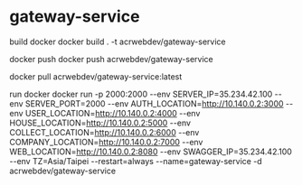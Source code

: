 # gateway-service

build docker
docker build . -t acrwebdev/gateway-service

docker push
docker push acrwebdev/gateway-service

docker pull acrwebdev/gateway-service:latest

run docker
docker run -p 2000:2000 --env SERVER_IP=35.234.42.100 --env SERVER_PORT=2000 --env AUTH_LOCATION=http://10.140.0.2:3000 --env USER_LOCATION=http://10.140.0.2:4000 --env HOUSE_LOCATION=http://10.140.0.2:5000 --env COLLECT_LOCATION=http://10.140.0.2:6000 --env COMPANY_LOCATION=http://10.140.0.2:7000 --env WEB_LOCATION=http://10.140.0.2:8080 --env SWAGGER_IP=35.234.42.100 --env TZ=Asia/Taipei --restart=always --name=gateway-service -d acrwebdev/gateway-service
